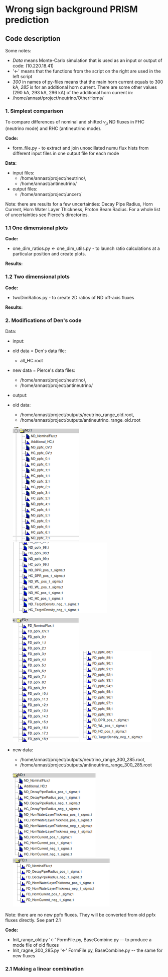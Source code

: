 # Wrong sign background PRISM prediction

## Code description 

Some notes:

- *Data* means Monte-Carlo simulation that is used as an input or output of code: (10.220.18.41)
- '$\leftarrow$' means that the functions from the script on the right are used in the left script 
- *300* in names of py-files means that the main horn current equals to 300 kA, *285* is for an additional horn current. There are some other values (290 kA, 293 kA, 296 kA) of the additional horn current in: 
 - /home/annast/project/neutrino/OtherHorns/

### 1. Simplest comparison

To compare differences of nominal and shifted $\nu_{\mu}$ ND fluxes in FHC (neutrino mode) and RHC (antineutrino mode).

**Code:**

- form_file.py - to extract and join unoscillated numu flux hists from different input files in one output file for each mode

**Data:**

- input files: 
  - /home/annast/project/neutrino/, 
  - /home/annast/antineutrino/
- output files: 
  - /home/annast/project/uncert/

Note: there are results for a few uncertainties: Decay Pipe Radius, Horn Current, Horn Water Layer Thickness, Proton Beam Radius. For a whole list of uncertainties see Pierce's directories.

### 1.1 One dimensional plots

**Code:**

- one_dim_ratios.py $\leftarrow$ one_dim_utils.py - to launch ratio calculations at a particular position and create plots.
 
**Results:**

### 1.2 Two dimensional plots

**Code:**

- twoDimRatios.py - to create 2D ratios of ND off-axis fluxes


**Results:**

### 2. Modifications of Den's code

Data:

- input:
 - old data = Den's data file: 
   - all_HC.root
 - new data = Pierce's data files: 
   - /home/annast/project/neutrino/, 
   - /home/annast/project/antineutrino/

- output:
 - old data: 
   - /home/annast/project/outputs/neutrino_range_old.root,
   - /home/annast/project/outputs/antineutrino_range_old.root
   
   ![1](/imgs/1.png)
   ![2](/imgs/2.png)

   ![3](/imgs/3.png)
   ![4](/imgs/4.png)

 - new data:
   - /home/annast/project/outputs/neutrino_range_300_285.root,
   - /home/annast/project/outputs/antineutrino_range_300_285.root

   ![5](/imgs/5.png)
   ![6](/imgs/6.png)
  
Note: there are no new ppfx fluxes. They will be converted from old ppfx fluxes directly. See part 2.1


**Code:**

- Init_range_old.py '$\leftarrow$' FormFile.py, BaseCombine.py -- to produce a mode file of old fluxes
- Init_ragne_300_285.py '$\leftarrow$' FormFile.py, BaseCombine.py -- the same for new fluxes


### 2.1 Making a linear combination


